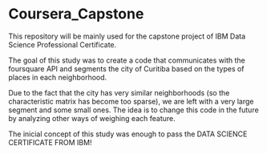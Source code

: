 # Coursera_Capstone
This repository will be mainly used for the capstone project of IBM Data Science Professional Certificate.

The goal of this study was to create a code that communicates with the foursquare API and segments the city of Curitiba based on the types of places in each neighborhood.

Due to the fact that the city has very similar neighborhoods (so the characteristic matrix has become too sparse), we are left with a very large segment and some small ones. The idea is to change this code in the future by analyzing other ways of weighing each feature.

The inicial concept of this study was enough to pass the DATA SCIENCE CERTIFICATE FROM IBM!
